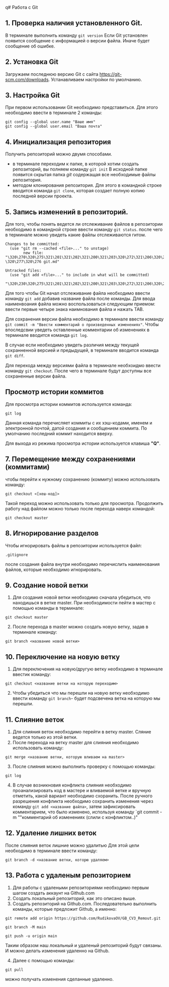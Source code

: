q# Работа с Git
## 1. Проверка наличия установленного Git.
В терминале выполнить команду `git version`
Если Git установлен появится сообщение с информацией о версии файла. Иначе будет сообщение об ошибке.

## 2. Установка Git
Загружаем последнюю версию Git c сайта https://git-scm.com/downloads. 
Устанавливаем настройки по умолчанию.

## 3. Настройка Git
При первом использовании Git необходимо представиться. Для этого необходимо ввести в терминале 2 команды:
```
git config --global user.name "Ваше имя"
git config --global user.email "Ваша почта"
````

## 4. Инициализация репозитория
Получить репозиторий можно двумя способами.
* в терминале переходим к папке, в которой хотим создать репозиторий, вы полняем команду `git init`
В исходной папке появится скрытая папка *git* содержащая все необходимые файлы репозитория.
* методом клонирования репозитория. Для этого в командной строке вводится команда `git clone`, которая создает полную копию последней версии проекта.

## 5. Запись изменений в репозиторий.
Для того, чтобы понять ведется ли отслеживание файлов в репозитории необходимо в командной строке ввести команду `git status`. после чего в терминале можно увидеть какие файлы отслеживаются гитом.
````
Changes to be committed:
  (use "git rm --cached <file>..." to unstage)
        new file:   "\320\270\320\275\321\201\321\202\321\200\321\203\320\272\321\206\320\270\321\217 \320\277\320\276 git.md"

Untracked files:
  (use "git add <file>..." to include in what will be committed)
        "\320\230\320\275\321\201\321\202\321\200\321\203\320\272\321\206\320\270\321\217.md"

````
Для того чтобы Git начал отслеживание файла необходимо ввести команду `git add` добавив название файла после команды. Для ввода наименвоания файла можно воспользоваться следующим приемом:
ввести первые четыре знака наимнования файла и нажать TAB.

Для сохранения версии файла необходимо в терминале ввести команду `git commit -m "Ввести комментарий о произведенных изменениях"`. Чтобы впоследсвии уведеть оставленные комментарии об изменениях в терминале вводится команда `git log`.

В случае если необходимо увидеть различия между текущей сохранненной версией и предыдущей, в терминале вводится команда `git diff`.

Для перехода между версиями файла в терминале необхоидмо ввести команду `git checkout`. После чего в терминале будут доступны все сохраненные версии файла.

## Просмотр истории коммитов

Для просмотра истории коммитов используется команда: 
````
git log
````
Данная команда перечисляет коммиты с их хэш-кодами, именем и электронной почтой, датой создания и сообщением коммита.
По умолчанию последний коммит находится вверху.

Для выхода из режима просмотра истории используется клавиша **"Q"**.

## 7. Перемещение между сохранениями (коммитами)

чтобы перейти к нужному сохранению (коммиту) можно использовать команду:
```
git checkout <[хеш-код]>
```
Такой переход можно использовать только для просмотра. Продолжить работу над файлом можно только после перехода наверх командой:

```
git checkout master
```

## 8. Игнорирование разделов 
Чтобы игнорировать файлы в репозитории используется файл:
```
.gitignore
```

после создания файла внутри необходимо перечислить наименования файлов, которые необходимо игнорировать.

## 9. Создание новой ветки

1. Для создания новой ветки необходимо сначала убедиться, что находишься в ветке master. При необходимости пейти в мастер с помощью команды в терминале:

```
git checkout master
```
2. После перехода в master можно создать новую ветку, задав в терминале команду:

```
git branch <название новой ветки>
```

## 10. Переключение на новую ветку
1. Для переключения на новую/другую ветку необходимо в терминале ввестик команду:

```
git checkout <название ветки на которую переходим>
```
2. Чтобы убедиться что мы перешли на новую ветку необходимо ввести команду `git branch`- будет подсвечена ветка на которую мы перешли.  

## 11. Слияние веток

1. Для слияния веток необходимо перейти в ветку master. Сляние ведется  только из этой ветки.
2. После перехода на ветку master для слияния необходимо использовать команду:
```
git merge <название ветки, которую вливаем на master>
```
3. После слияния можно выполнить проверку с помощью команды:

```
git log
```
4. В случае возникновия конфликта слияния необходимо проанализировать код в мастере и вливаемой ветке и вручную отметить, какой вариант необходимо схоранить. После ручного разрешения конфликта необходимо сохранить изменения через команду `git add <название файла>`, затем зафиксировать комментарием, что было изменено, используя команду `git commit -m ""комментарий об изменениях (слили с конфликтом..)"

## 12. Удаление лишних веток

После слияния веток лишние можно удалитью Для этой цели необходимо в терминале ввести команду:
```
git branch -d <название ветки, которю удаляем>
```
## 13. Работа с удаленым репозиторием

1. Для работы с удалеными репозиториями необходимо первым шагом создать аккаунт на Github.com
2. Создать локальный репозиторий, как это описано выше.
3. Создать репозиторий на Github.com. Последовательно выполнить команды, которые предложит Github, а именно:

```
git remote add origin https://github.com/RudikovaOV/GB_CV3_Remout.git

git branch -M main

git push -u origin main
```
Таким образом наш локальный и удаленый репозиторий будут связаны. И можно делать изменения удаленно на Github.

4. Далее с помощью команды:
```
git pull
```
можно получать изменения сделанные удаленно.